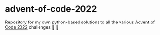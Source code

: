# advent-of-code-2022
Repository for my own python-based solutions to all the various [Advent of Code 2022](https://adventofcode.com/) challenges :santa:	:christmas_tree:	
